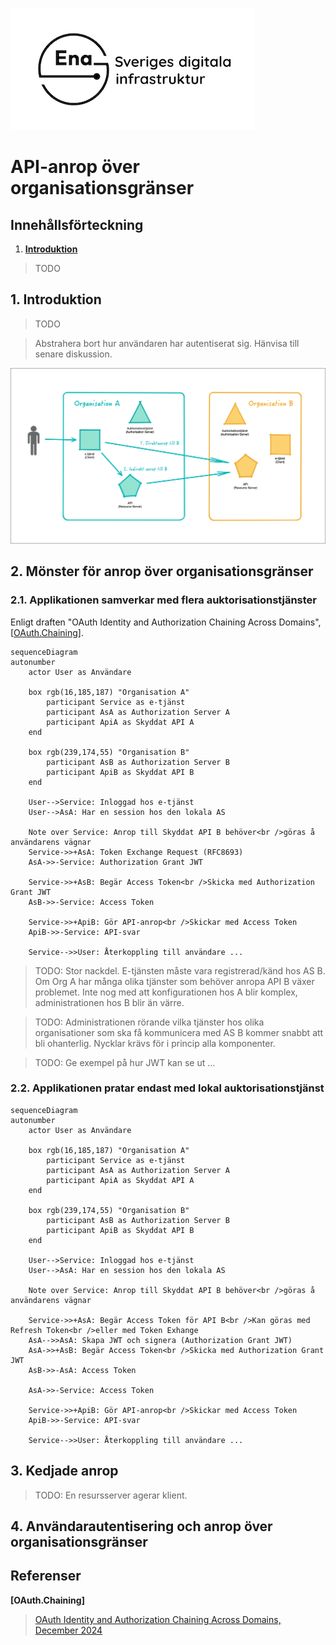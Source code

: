 ![Logo](../../images/ena-logo-small.png)

# API-anrop över organisationsgränser

## Innehållsförteckning

1. [**Introduktion**](#introduktion)

> TODO

<a name="introduktion"></a>
## 1. Introduktion

> TODO

> Abstrahera bort hur användaren har autentiserat sig. Hänvisa till senare diskussion.

![pre](images/prereqs1.png)

## 2. Mönster för anrop över organisationsgränser

### 2.1. Applikationen samverkar med flera auktorisationstjänster 

Enligt draften "OAuth Identity and Authorization Chaining Across Domains", \[[OAuth.Chaining](#oauth-chaining)\].

```mermaid
sequenceDiagram
autonumber
    actor User as Användare

    box rgb(16,185,187) "Organisation A"
        participant Service as e-tjänst
        participant AsA as Authorization Server A
        participant ApiA as Skyddat API A
    end

    box rgb(239,174,55) "Organisation B"
        participant AsB as Authorization Server B
        participant ApiB as Skyddat API B
    end

    User-->Service: Inloggad hos e-tjänst
    User-->AsA: Har en session hos den lokala AS

    Note over Service: Anrop till Skyddat API B behöver<br />göras å användarens vägnar 
    Service->>+AsA: Token Exchange Request (RFC8693)
    AsA->>-Service: Authorization Grant JWT

    Service->>+AsB: Begär Access Token<br />Skicka med Authorization Grant JWT
    AsB->>-Service: Access Token

    Service->>+ApiB: Gör API-anrop<br />Skickar med Access Token
    ApiB->>-Service: API-svar

    Service-->>User: Återkoppling till användare ...
```

> TODO: Stor nackdel. E-tjänsten måste vara registrerad/känd hos AS B. Om Org A har många olika tjänster som behöver anropa API B växer problemet. Inte nog med att konfigurationen hos A blir komplex, administrationen hos B blir än värre.

> TODO: Administrationen rörande vilka tjänster hos olika organisationer som ska få kommunicera med AS B kommer snabbt att bli ohanterlig. Nycklar krävs för i princip alla komponenter.

> TODO: Ge exempel på hur JWT kan se ut ...

### 2.2. Applikationen pratar endast med lokal auktorisationstjänst

```mermaid
sequenceDiagram
autonumber
    actor User as Användare

    box rgb(16,185,187) "Organisation A"
        participant Service as e-tjänst
        participant AsA as Authorization Server A
        participant ApiA as Skyddat API A
    end

    box rgb(239,174,55) "Organisation B"
        participant AsB as Authorization Server B
        participant ApiB as Skyddat API B
    end

    User-->Service: Inloggad hos e-tjänst
    User-->AsA: Har en session hos den lokala AS

    Note over Service: Anrop till Skyddat API B behöver<br />göras å användarens vägnar 

    Service->>+AsA: Begär Access Token för API B<br />Kan göras med Refresh Token<br />eller med Token Exhange
    AsA-->>AsA: Skapa JWT och signera (Authorization Grant JWT)
    AsA->>+AsB: Begär Access Token<br />Skicka med Authorization Grant JWT
    AsB->>-AsA: Access Token

    AsA->>-Service: Access Token

    Service->>+ApiB: Gör API-anrop<br />Skickar med Access Token
    ApiB->>-Service: API-svar

    Service-->>User: Återkoppling till användare ...
```

## 3. Kedjade anrop

> TODO: En resursserver agerar klient.

## 4. Användarautentisering och anrop över organisationsgränser

<a name="referenser"></a>
## Referenser

<a name="oauth-chaining"></a>
**\[OAuth.Chaining\]**
> [OAuth Identity and Authorization Chaining Across Domains, December 2024](https://www.ietf.org/archive/id/draft-ietf-oauth-identity-chaining-03.html)
